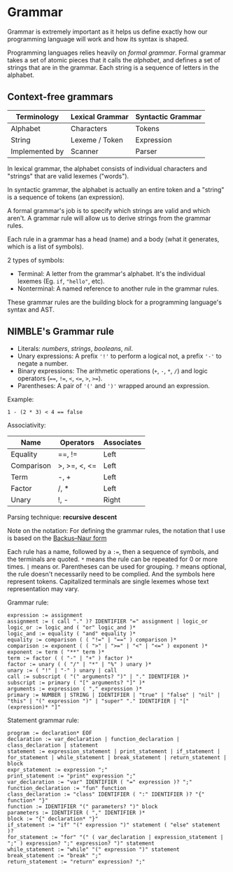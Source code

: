 # Grammar

Grammar is extremely important as it helps us define exactly how our programming language will work and how its syntax is shaped.

Programming languages relies heavily on *formal grammar*. Formal grammar takes a set of atomic pieces that it calls the *alphabet*, and defines a set of strings that are in the grammar. Each string is a sequence of letters in the alphabet.

## Context-free grammars

| Terminology | Lexical Grammar | Syntactic Grammar |
| --- | --- | --- |
| Alphabet | Characters | Tokens |
| String | Lexeme / Token | Expression |
| Implemented by | Scanner | Parser |

In lexical grammar, the alphabet consists of individual characters and "strings" that are valid lexemes ("words").

In syntactic grammar, the alphabet is actually an entire token and a "string" is a sequence of tokens (an expression).

A formal grammar's job is to specify which strings are valid and which aren't. A grammar rule will allow us to derive strings from the grammar rules.

Each rule in a grammar has a head (name) and a body (what it generates, which is a list of symbols).

2 types of symbols:
- Terminal: A letter from the grammar's alphabet. It's the individual lexemes (Eg. `if`, `"hello"`, etc).
- Nonterminal: A named reference to another rule in the grammar rules.

These grammar rules are the building block for a programming language's syntax and AST.

## NIMBLE's Grammar rule

- Literals: *numbers*, *strings*, *booleans*, *nil*.
- Unary expressions: A prefix `'!'` to perform a logical not, a prefix `'-'` to negate a number.
- Binary expressions: The arithmetic operations (`+`, `-`, `*`, `/`) and logic operators (`==`, `!=`, `<`, `<=`, `>`, `>=`).
- Parentheses: A pair of `'('` and `')'` wrapped around an expression.

Example:
```
1 - (2 * 3) < 4 == false
```

Associativity:

| Name | Operators | Associates|
| --- | --- | --- |
| Equality | ==, != | Left |
| Comparison | >, >=, <, <= | Left |
| Term | -, + | Left |
| Factor | /, * | Left |
| Unary | !, - | Right |

Parsing technique: **recursive descent**

Note on the notation: For defining the grammar rules, the notation that I use is based on the [Backus–Naur form](https://en.wikipedia.org/wiki/Backus%E2%80%93Naur_form)

Each rule has a name, followed by a `:=`, then a sequence of symbols, and the terminals are quoted. `*` means the rule can be repeated for 0 or more times. `|` means or. Parentheses can be used for grouping. `?` means optional, the rule doesn't necessarily need to be complied. And the symbols here represent tokens. Capitalized terminals are single lexemes whose text representation may vary.

Grammar rule:
```
expression := assignment
assignment := ( call "." )? IDENTIFIER "=" assignment | logic_or
logic_or := logic_and ( "or" logic_and )*
logic_and := equality ( "and" equality )*
equality := comparison ( ( "!=" | "==" ) comparison )*
comparison := exponent ( ( ">" | ">=" | "<" | "<=" ) exponent )*
exponent := term ( "**" term )*
term := factor ( ( "-" | "+" ) factor )*
factor := unary ( ( "/" | "*" | "%" ) unary )*
unary := ( "!" | "-" ) unary | call
call := subscript ( "(" arguments? ")" | "." IDENTIFIER )*
subscript := primary ( "[" arguments? "]" )*
arguments := expression ( "," expression )*
primary := NUMBER | STRING | IDENTIFIER | "true" | "false" | "nil" | "this" | "(" expression ")" | "super" "." IDENTIFIER | "[" (expression)* "]"
```

Statement grammar rule:
```
program := declaration* EOF
declaration := var_declaration | function_declaration | class_declaration | statement
statement := expression_statement | print_statement | if_statement | for_statement | while_statement | break_statement | return_statement | block
expr_statement := expression ";"
print_statement := "print" expression ";"
var_declaration := "var" IDENTIFIER ( "=" expression )? ";"
function_declaration := "fun" function
class_declaration := "class" IDENTIFIER ( ":" IDENTIFIER )? "{" function* "}"
function := IDENTIFIER "(" parameters? ")" block
parameters := IDENTIFIER ( "," IDENTIFIER )*
block := "{" declaration* "}"
if_statement := "if" "(" expression ")" statement ( "else" statement )?
for_statement := "for" "(" ( var_declaration | expression_statement | ";" ) expression? ";" expression? ")" statement
while_statement := "while" "(" expression ")" statement
break_statement := "break" ";"
return_statement := "return" expression? ";"
```
